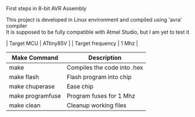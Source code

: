 First steps in 8-bit AVR Assembly

This project is developed in Linux environment and compiled using 'avra' compiler  
It is supposed to be fully compatible with Atmel Studio, but I am yet to test it

| Target MCU		| ATtiny85V	|
| Target frequency 	| 1 Mhz		|

| Make Command		| Description			|
|-----------------------|-------------------------------|
| make 			| Compiles the code into .hex	|
| make flash		| Flash program into chip	|
| make chuperase	| Ease chip			|
| make programfuse	| Program fuses for 1 Mhz	|
| make clean            | Cleanup working files         |
